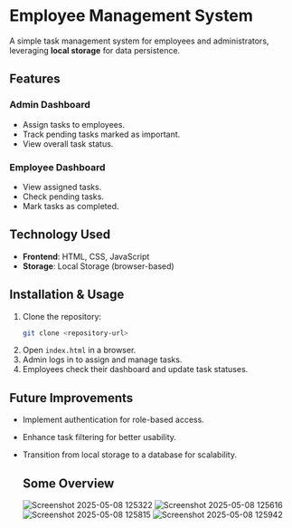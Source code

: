 

# **Employee Management System**  
A simple task management system for employees and administrators, leveraging **local storage** for data persistence.

## **Features**  
### **Admin Dashboard**  
- Assign tasks to employees.  
- Track pending tasks marked as important.  
- View overall task status.  

### **Employee Dashboard**  
- View assigned tasks.  
- Check pending tasks.  
- Mark tasks as completed.  

## **Technology Used**  
- **Frontend**: HTML, CSS, JavaScript  
- **Storage**: Local Storage (browser-based)  

## **Installation & Usage**  
1. Clone the repository:  
   ```sh
   git clone <repository-url>
   ```
2. Open `index.html` in a browser.  
3. Admin logs in to assign and manage tasks.  
4. Employees check their dashboard and update task statuses.  

## **Future Improvements**  
- Implement authentication for role-based access.  
- Enhance task filtering for better usability.  
- Transition from local storage to a database for scalability.

  ## **Some Overview**
  ![Screenshot 2025-05-08 125322](https://github.com/user-attachments/assets/b9e09453-9369-4eaf-bf94-1d8d24aeb658)
  ![Screenshot 2025-05-08 125616](https://github.com/user-attachments/assets/ce485967-1509-4c01-966e-192cfa7b48c6)
  ![Screenshot 2025-05-08 125815](https://github.com/user-attachments/assets/483b5b22-4c0d-42b1-961f-4975c0019ba3)
  ![Screenshot 2025-05-08 125942](https://github.com/user-attachments/assets/2a4abf24-9ebf-4147-b126-c8cb1cee9cbc)



  




